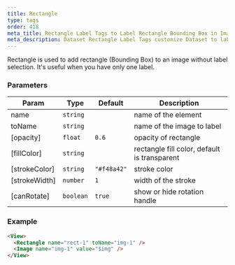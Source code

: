 ```yaml
---
title: Rectangle
type: tags
order: 418
meta_title: Rectangle Label Tags to Label Rectangle Bounding Box in Images
meta_description: Dataset Rectangle Label Tags customize Dataset to label rectangle bounding boxes in images for machine learning and data science projects.
---
```


Rectangle is used to add rectangle (Bounding Box) to an image without label selection. It's useful when you have
only one label.

### Parameters

| Param | Type | Default | Description |
| --- | --- | --- | --- |
| name | <code>string</code> |  | name of the element |
| toName | <code>string</code> |  | name of the image to label |
| [opacity] | <code>float</code> | <code>0.6</code> | opacity of rectangle |
| [fillColor] | <code>string</code> |  | rectangle fill color, default is transparent |
| [strokeColor] | <code>string</code> | <code>&quot;#f48a42&quot;</code> | stroke color |
| [strokeWidth] | <code>number</code> | <code>1</code> | width of the stroke |
| [canRotate] | <code>boolean</code> | <code>true</code> | show or hide rotation handle |

### Example
```html
<View>
  <Rectangle name="rect-1" toName="img-1" />
  <Image name="img-1" value="$img" />
</View>
```
